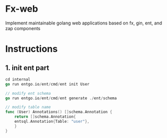# Fx-web

Implement maintainable golang web applications based on fx, gin, ent, and zap components

# Instructions
## 1. init ent part
```go
cd internal
go run entgo.io/ent/cmd/ent init User

// modify ent schema
go run entgo.io/ent/cmd/ent generate ./ent/schema

// modify table name
func (User) Annotations() []schema.Annotation {
    return []schema.Annotation{
    entsql.Annotation{Table: "user"},
    }
}
```

